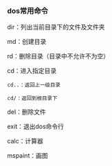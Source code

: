 ### dos常用命令

dir：列出当前目录下的文件及文件夹

md：创建目录

rd：删除目录（目录中不允许不为空）

cd：进入指定目录

    cd..：返回上一级目录

    cd/：返回到根目录下

del：删除文件

exit：退出dos命令行

calc：计算器

mspaint：画图

